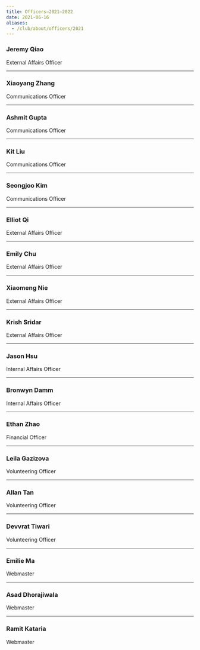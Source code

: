 ```yaml
---
title: Officers—2021–2022
date: 2021-06-16
aliases:
  - /club/about/officers/2021
---
```


### Jeremy Qiao

External Affairs Officer

---

### Xiaoyang Zhang

Communications Officer

---

### Ashmit Gupta

Communications Officer

---

### Kit Liu

Communications Officer

---

### Seongjoo Kim

Communications Officer

---

### Elliot Qi

External Affairs Officer

---

### Emily Chu

External Affairs Officer

---

### Xiaomeng Nie

External Affairs Officer

---

### Krish Sridar

External Affairs Officer

---

### Jason Hsu

Internal Affairs Officer

---

### Bronwyn Damm

Internal Affairs Officer

---

### Ethan Zhao

Financial Officer

---

### Leila Gazizova

Volunteering Officer

---

### Allan Tan

Volunteering Officer

---

### Devvrat Tiwari

Volunteering Officer

---

### Emilie Ma

Webmaster

---

### Asad Dhorajiwala

Webmaster

---

### Ramit Kataria

Webmaster
